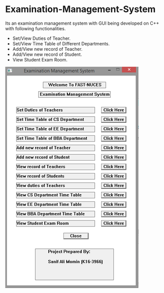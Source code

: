# Examination-Management-System
Its an examination management system with GUI being developed on C++ with following functionalities.
  - Set/View Duties of Teacher.
  - Set/View Time Table of Different Departments.
  - Add/View new record of Teacher.
  - Add/View new record of Student.
  - View Student Exam Room.
  
![alt text](https://github.com/sanifalimomin/Examination-Management-System/blob/master/GUI.PNG)
